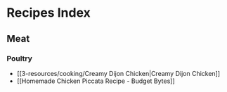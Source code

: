# Recipes Index

## Meat

### Poultry

- [[3-resources/cooking/Creamy Dijon Chicken|Creamy Dijon Chicken]]
- [[Homemade Chicken Piccata Recipe - Budget Bytes]]
